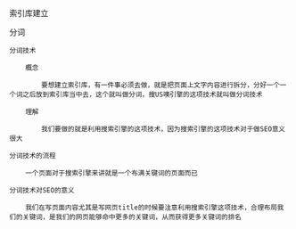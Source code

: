 索引库建立

分词

	分词技术

		概念

			要想建立索引库，有一件事必须去做，就是把页面上文字内容进行拆分，分好一个一个词之后放到索引库当中去，这个就叫做分词，搜US噢引擎的这项技术就叫做分词技术

		理解

			我们要做的就是利用搜索引擎的这项技术，因为搜索引擎的这项技术对于做SEO意义很大

	分词技术的流程

		一个页面对于搜索引擎来讲就是一个布满关键词的页面而已

	分词技术对SEO的意义

		我们在写页面内容尤其是写网页title的时候要注意利用搜索引擎这项技术，合理布局我们的关键词，是我们的网页能够命中更多的关键词，从而获得更多关键词的排名


